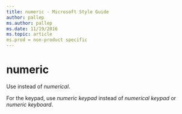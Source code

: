 ```yaml
---
title: numeric - Microsoft Style Guide
author: pallep
ms.author: pallep
ms.date: 11/19/2016
ms.topic: article
ms.prod = non-product specific
---
```


# numeric

Use instead of *numerical*.

For the keypad, use *numeric keypad* instead of *numerical keypad* or *numeric keyboard*.
